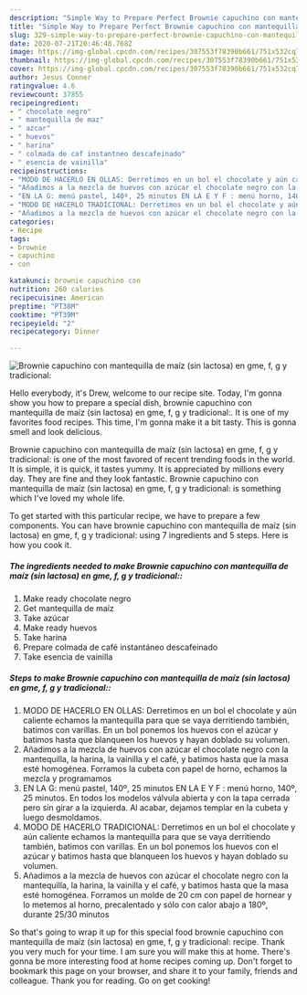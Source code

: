 ```yaml
---
description: "Simple Way to Prepare Perfect Brownie capuchino con mantequilla de maíz (sin lactosa) en gme, f, g y tradicional:"
title: "Simple Way to Prepare Perfect Brownie capuchino con mantequilla de maíz (sin lactosa) en gme, f, g y tradicional:"
slug: 329-simple-way-to-prepare-perfect-brownie-capuchino-con-mantequilla-de-maiz-sin-lactosa-en-gme-f-g-y-tradicional
date: 2020-07-21T20:46:48.768Z
image: https://img-global.cpcdn.com/recipes/307553f78390b661/751x532cq70/brownie-capuchino-con-mantequilla-de-maiz-sin-lactosa-en-gme-f-g-y-tradicional-foto-principal.jpg
thumbnail: https://img-global.cpcdn.com/recipes/307553f78390b661/751x532cq70/brownie-capuchino-con-mantequilla-de-maiz-sin-lactosa-en-gme-f-g-y-tradicional-foto-principal.jpg
cover: https://img-global.cpcdn.com/recipes/307553f78390b661/751x532cq70/brownie-capuchino-con-mantequilla-de-maiz-sin-lactosa-en-gme-f-g-y-tradicional-foto-principal.jpg
author: Jesus Conner
ratingvalue: 4.6
reviewcount: 37855
recipeingredient:
- " chocolate negro"
- " mantequilla de maz"
- " azcar"
- " huevos"
- " harina"
- " colmada de caf instantneo descafeinado"
- " esencia de vainilla"
recipeinstructions:
- "MODO DE HACERLO EN OLLAS: Derretimos en un bol el chocolate y aún caliente echamos la mantequilla para que se vaya derritiendo también, batimos con varillas. En un bol ponemos los huevos con el azúcar y batimos hasta que blanqueen los huevos y hayan doblado su volumen."
- "Añadimos a la mezcla de huevos con azúcar el chocolate negro con la mantequilla, la harina, la vainilla y el café, y batimos hasta que la masa esté homogénea. Forramos la cubeta con papel de horno, echamos la mezcla y programamos"
- "EN LA G: menú pastel, 140º, 25 minutos EN LA E Y F : menú horno, 140º, 25 minutos. En todos los modelos válvula abierta y con la tapa cerrada pero sin girar a la izquierda. Al acabar, dejamos templar en la cubeta y luego desmoldamos."
- "MODO DE HACERLO TRADICIONAL: Derretimos en un bol el chocolate y aún caliente echamos la mantequilla para que se vaya derritiendo también, batimos con varillas. En un bol ponemos los huevos con el azúcar y batimos hasta que blanqueen los huevos y hayan doblado su volumen."
- "Añadimos a la mezcla de huevos con azúcar el chocolate negro con la mantequilla, la harina, la vainilla y el café, y batimos hasta que la masa esté homogénea. Forramos un molde de 20 cm con papel de hornear y lo metemos al horno, precalentado y sólo con calor abajo a 180º, durante 25/30 minutos"
categories:
- Recipe
tags:
- brownie
- capuchino
- con

katakunci: brownie capuchino con 
nutrition: 260 calories
recipecuisine: American
preptime: "PT38M"
cooktime: "PT39M"
recipeyield: "2"
recipecategory: Dinner

---
```



![Brownie capuchino con mantequilla de maíz (sin lactosa) en gme, f, g y tradicional:](https://img-global.cpcdn.com/recipes/307553f78390b661/751x532cq70/brownie-capuchino-con-mantequilla-de-maiz-sin-lactosa-en-gme-f-g-y-tradicional-foto-principal.jpg)

Hello everybody, it's Drew, welcome to our recipe site. Today, I'm gonna show you how to prepare a special dish, brownie capuchino con mantequilla de maíz (sin lactosa) en gme, f, g y tradicional:. It is one of my favorites food recipes. This time, I'm gonna make it a bit tasty. This is gonna smell and look delicious.

Brownie capuchino con mantequilla de maíz (sin lactosa) en gme, f, g y tradicional: is one of the most favored of recent trending foods in the world. It is simple, it is quick, it tastes yummy. It is appreciated by millions every day. They are fine and they look fantastic. Brownie capuchino con mantequilla de maíz (sin lactosa) en gme, f, g y tradicional: is something which I've loved my whole life.




To get started with this particular recipe, we have to prepare a few components. You can have brownie capuchino con mantequilla de maíz (sin lactosa) en gme, f, g y tradicional: using 7 ingredients and 5 steps. Here is how you cook it.

<!--inarticleads1-->

##### The ingredients needed to make Brownie capuchino con mantequilla de maíz (sin lactosa) en gme, f, g y tradicional::

1. Make ready  chocolate negro
1. Get  mantequilla de maíz
1. Take  azúcar
1. Make ready  huevos
1. Take  harina
1. Prepare  colmada de café instantáneo descafeinado
1. Take  esencia de vainilla




<!--inarticleads2-->

##### Steps to make Brownie capuchino con mantequilla de maíz (sin lactosa) en gme, f, g y tradicional::

1. MODO DE HACERLO EN OLLAS: Derretimos en un bol el chocolate y aún caliente echamos la mantequilla para que se vaya derritiendo también, batimos con varillas. En un bol ponemos los huevos con el azúcar y batimos hasta que blanqueen los huevos y hayan doblado su volumen.
1. Añadimos a la mezcla de huevos con azúcar el chocolate negro con la mantequilla, la harina, la vainilla y el café, y batimos hasta que la masa esté homogénea. Forramos la cubeta con papel de horno, echamos la mezcla y programamos
1. EN LA G: menú pastel, 140º, 25 minutos EN LA E Y F : menú horno, 140º, 25 minutos. En todos los modelos válvula abierta y con la tapa cerrada pero sin girar a la izquierda. Al acabar, dejamos templar en la cubeta y luego desmoldamos.
1. MODO DE HACERLO TRADICIONAL: Derretimos en un bol el chocolate y aún caliente echamos la mantequilla para que se vaya derritiendo también, batimos con varillas. En un bol ponemos los huevos con el azúcar y batimos hasta que blanqueen los huevos y hayan doblado su volumen.
1. Añadimos a la mezcla de huevos con azúcar el chocolate negro con la mantequilla, la harina, la vainilla y el café, y batimos hasta que la masa esté homogénea. Forramos un molde de 20 cm con papel de hornear y lo metemos al horno, precalentado y sólo con calor abajo a 180º, durante 25/30 minutos




So that's going to wrap it up for this special food brownie capuchino con mantequilla de maíz (sin lactosa) en gme, f, g y tradicional: recipe. Thank you very much for your time. I am sure you will make this at home. There's gonna be more interesting food at home recipes coming up. Don't forget to bookmark this page on your browser, and share it to your family, friends and colleague. Thank you for reading. Go on get cooking!
